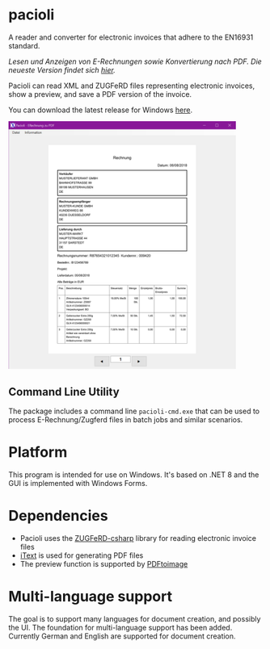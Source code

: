 # pacioli
A reader and converter for electronic invoices that adhere to the EN16931 standard.

_Lesen und Anzeigen von E-Rechnungen sowie Konvertierung nach PDF. Die neueste Version findet sich [hier](https://github.com/koozala/pacioli/releases/latest)._

Pacioli can read XML and ZUGFeRD files representing electronic invoices, show a preview, and save a PDF version of the invoice.

You can download the latest release for Windows [here](https://github.com/koozala/pacioli/releases/latest).

<img src="https://github.com/koozala/pacioli/blob/main/doc/Pacioli_Screenshot_1.png" width="450">

## Command Line Utility

The package includes a command line `pacioli-cmd.exe` that can be used to process E-Rechnung/Zugferd files in batch jobs and similar scenarios.

# Platform
This program is intended for use on Windows. It's based on .NET 8 and the GUI is implemented with Windows Forms.

# Dependencies
* Pacioli uses the [ZUGFeRD-csharp](https://github.com/stephanstapel/ZUGFeRD-csharp) library for reading electronic invoice files
* [iText](https://itextpdf.com/) is used for generating PDF files
* The preview function is supported by [PDFtoimage](https://github.com/sungaila/PDFtoImage) 

# Multi-language support

The goal is to support many languages for document creation, and possibly the UI. The foundation for multi-language support has been added. Currently German and English are supported for document creation.


